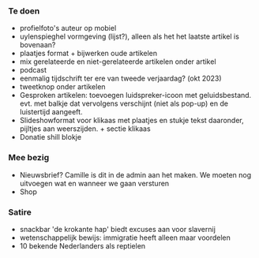 ### Te doen

- profielfoto's auteur op mobiel
- uylenspieghel vormgeving (lijst?), alleen als het het laatste artikel is bovenaan?
- plaatjes format + bijwerken oude artikelen
- mix gerelateerde en niet-gerelateerde artikelen onder artikel
- podcast
- eenmalig tijdschrift ter ere van tweede verjaardag? (okt 2023)
- tweetknop onder artikelen
- Gesproken artikelen: toevoegen luidspreker-icoon met geluidsbestand. evt. met balkje dat vervolgens verschijnt (niet als pop-up) en de luistertijd aangeeft.
- Slideshowformat voor klikaas met plaatjes en stukje tekst daaronder, pijltjes aan weerszijden. + sectie klikaas
- Donatie shill blokje


### Mee bezig

- Nieuwsbrief? Camille is dit in de admin aan het maken. We moeten nog uitvoegen wat en wanneer we gaan versturen
- Shop


### Satire

- snackbar 'de krokante hap' biedt excuses aan voor slavernij
- wetenschappelijk bewijs: immigratie heeft alleen maar voordelen
- 10 bekende Nederlanders als reptielen